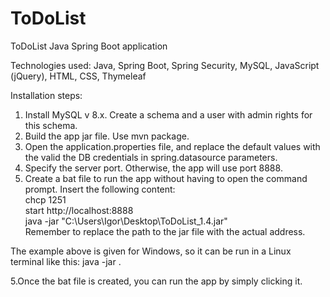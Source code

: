 # ToDoList
ToDoList Java Spring Boot application  

Technologies used: Java, Spring Boot, Spring Security, MySQL, JavaScript (jQuery), HTML, CSS, Thymeleaf  

Installation steps:  

1. Install MySQL v 8.x. Create a schema and a user with admin rights for this schema.
2. Build the app jar file. Use mvn package.  
3. Open the application.properties file, and replace the default values with the valid the DB credentials in spring.datasource parameters.
4. Specify the server port. Otherwise, the app will use port 8888. 
5. Create a bat file to run the app without having to open the command prompt. Insert the following content:  
  chcp 1251  
  start http://localhost:8888  
  java -jar "C:\Users\Igor\Desktop\ToDoList_1.4.jar"  
Remember to replace the path to the jar file with the actual address.  

The example above is given for Windows, so it can be run in a Linux terminal like this: java -jar <Path-to-file>.  
  
5.Once the bat file is created, you can run the app by simply clicking it. 
